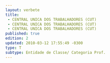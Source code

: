 ```yaml
---
layout: verbete
title:
 - CENTRAL UNICA DOS TRABALHADORES (CUT)
 - CENTRAL UNICA DOS TRABALHADORES (CUT)
 - CENTRAL UNICA DOS TRABALHADORES (CUT)
published: true
edition: 2  
updated: 2010-03-12 17:55:49 -0300
type: T
subtype: Entidade de Classe/ Categoria Prof.
---
```



